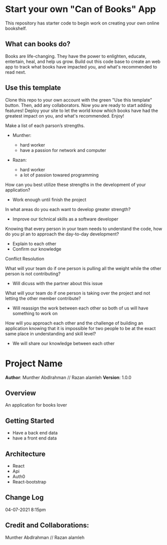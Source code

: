 # Start your own "Can of Books" App

This repository has starter code to begin work on creating your own online bookshelf.

## What can books do?

Books are life-changing. They have the power to enlighten, educate, entertain, heal, and help us grow. Build out this code base to create an web app to track what books have impacted you, and what's recommended to read next.

## Use this template

Clone this repo to your own account with the green "Use this template" button. Then, add any collaborators. Now you are ready to start adding features! Deploy your site to let the world know which books have had the greatest impact on you, and what's recommended. Enjoy!


Make a list of each parson’s strengths.
- Munther:
  - hard worker 
  - have a passion for network and computer 

- Razan:
  - hard worker 
  - a lot of passion towared programming 

How can you best utilize these strengths in the development of your application?
- Work enough until finish the project 

In what areas do you each want to develop greater strength?
- Improve our tichnical skills as a software developer

Knowing that every person in your team needs to understand the code, how do you pl
an to approach the day-to-day development?
- Explain to each other 
- Confirm our knowledge


Conflict Resolution

What will your team do if one person is pulling all the weight while the other person is not contributing?
- Will dicuss with the partner about this issue 

What will your team do if one person is taking over the project and not letting the other member contribute?
- Will reassign the work between each other so both of us will have something to work on 

How will you approach each other and the challenge of building an application knowing that it is impossible for two people 
to be at the exact same place in understanding and skill level?
- We will share our knowledge between each other 



# Project Name

**Author**: Munther Abdlrahman // Razan alamleh 
**Version**: 1.0.0 

## Overview
An application for books lover 

## Getting Started
- Have a back end data 
- have a front end data 

## Architecture
- React
- Api 
- Auth0
- React-bootstrap

## Change Log
04-07-2021 8:15pm 

## Credit and Collaborations:
Munther Abdlrahman // Razan alamleh 


